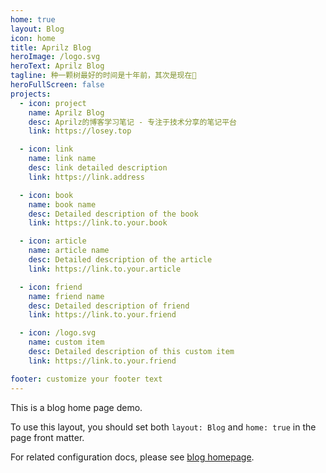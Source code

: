 ```yaml
---
home: true
layout: Blog
icon: home
title: Aprilz Blog 
heroImage: /logo.svg
heroText: Aprilz Blog
tagline: 种一颗树最好的时间是十年前，其次是现在🌲️
heroFullScreen: false
projects:
  - icon: project
    name: Aprilz Blog
    desc: Aprilz的博客学习笔记 - 专注于技术分享的笔记平台
    link: https://losey.top

  - icon: link
    name: link name
    desc: link detailed description
    link: https://link.address

  - icon: book
    name: book name
    desc: Detailed description of the book
    link: https://link.to.your.book

  - icon: article
    name: article name
    desc: Detailed description of the article
    link: https://link.to.your.article

  - icon: friend
    name: friend name
    desc: Detailed description of friend
    link: https://link.to.your.friend

  - icon: /logo.svg
    name: custom item
    desc: Detailed description of this custom item
    link: https://link.to.your.friend

footer: customize your footer text
---
```


This is a blog home page demo.

To use this layout, you should set both `layout: Blog` and `home: true` in the page front matter.

For related configuration docs, please see [blog homepage](https://vuepress-theme-hope.github.io/v2/guide/blog/home/).
